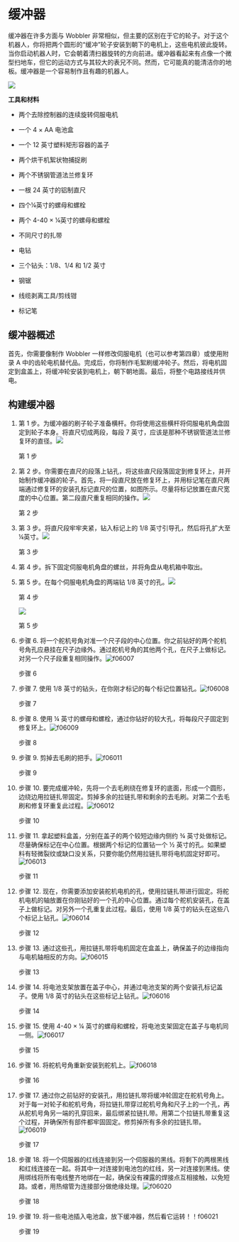 # 缓冲器

缓冲器在许多方面与 Wobbler 非常相似，但主要的区别在于它的轮子。对于这个机器人，你将把两个圆形的“缓冲”轮子安装到朝下的电机上，这些电机彼此旋转。当你启动机器人时，它会朝着清扫器旋转的方向前进。缓冲器看起来有点像一个微型扫地车，但它的运动方式与其较大的表兄不同。然而，它可能真的能清洁你的地板。缓冲器是一个容易制作且有趣的机器人。

![](img/f06001.png)

**工具和材料**

+   两个去除控制器的连续旋转伺服电机

+   一个 4 × AA 电池盒

+   一个 12 英寸塑料矩形容器的盖子

+   两个烘干机絮状物捕捉刷

+   两个不锈钢管道法兰修复环

+   一根 24 英寸的铝制直尺

+   四个¼英寸的螺母和螺栓

+   两个 4-40 × ¼英寸的螺母和螺栓

+   不同尺寸的扎带

+   电钻

+   三个钻头：1/8、1/4 和 1/2 英寸

+   钢锯

+   线缆剥离工具/剪线钳

+   标记笔

## 缓冲器概述

首先，你需要像制作 Wobbler 一样修改伺服电机（也可以参考第四章）或使用附录 A 中的齿轮电机替代品。完成后，你将制作毛絮刷缓冲轮子。然后，将电机固定到盒盖上，将缓冲轮安装到电机上，朝下朝地面。最后，将整个电路接线并供电。

## 构建缓冲器

1.  第 1 步。为缓冲器的刷子轮子准备横杆。你将使用这些横杆将伺服电机角盘固定到轮子本身。将直尺切成两段，每段 7 英寸，应该是那种不锈钢管道法兰修复环的直径。![](img/f06002.png)

    第 1 步

1.  第 2 步。你需要在直尺的段落上钻孔，将这些直尺段落固定到修复环上，并开始制作缓冲器的轮子。首先，将一段直尺放在修复环上，并用标记笔在直尺两端通过修复环的安装孔标记直尺的位置，如图所示。尽量将标记放置在直尺宽度的中心位置。第二段直尺重复相同的操作。![](img/f06003.png)

    第 2 步

1.  第 3 步。将直尺段牢牢夹紧，钻入标记上的 1/8 英寸引导孔，然后将孔扩大至¼英寸。![](img/f06004.png)

    第 3 步

1.  第 4 步。拆下固定伺服电机角盘的螺丝，并将角盘从电机箱中取出。

1.  第 5 步。在每个伺服电机角盘的两端钻 1/8 英寸的孔。![](img/f06005.png)

    第 4 步

    ![](img/f06006.png)

    第 5 步

1.  步骤 6. 将一个舵机号角对准一个尺子段的中心位置。你之前钻好的两个舵机号角孔应悬挂在尺子边缘外。通过舵机号角的其他两个孔，在尺子上做标记。对另一个尺子段重复相同操作。![f06007](img/f06007.png)

    步骤 6

1.  步骤 7. 使用 1/8 英寸的钻头，在你刚才标记的每个标记位置钻孔。![f06008](img/f06008.png)

    步骤 7

1.  步骤 8. 使用 ¼ 英寸的螺母和螺栓，通过你钻好的较大孔，将每段尺子固定到修复环上。![f06009](img/f06009.png)

    步骤 8

1.  步骤 9. 剪掉去毛刷的把手。![f06011](img/f06011.png)

    步骤 9

1.  步骤 10. 要完成缓冲轮，先将一个去毛刷绕在修复环的底面，形成一个圆形，边绕边用拉链扎带固定。剪掉多余的拉链扎带和剩余的去毛刷。对第二个去毛刷和修复环重复此过程。![f06012](img/f06012.png)

    步骤 10

1.  步骤 11. 拿起塑料盒盖，分别在盖子的两个较短边缘内侧约 ¾ 英寸处做标记。尽量确保标记在中心位置。根据两个标记的位置钻一个 ½ 英寸的孔。如果塑料有轻微裂纹或缺口没关系，只要你能仍然用拉链扎带将电机固定好即可。![f06013](img/f06013.png)

    步骤 11

1.  步骤 12. 现在，你需要添加安装舵机电机的孔，使用拉链扎带进行固定。将舵机电机的轴放置在你刚钻好的一个孔的中心位置。通过每个舵机安装孔，在盖子上做标记。对另外一个孔重复此过程。最后，使用 1/8 英寸的钻头在这些八个标记上钻孔。![f06014](img/f06014.png)

    步骤 12

1.  步骤 13. 通过这些孔，用拉链扎带将电机固定在盒盖上，确保盖子的边缘指向与电机轴相反的方向。![f06015](img/f06015.png)

    步骤 13

1.  步骤 14. 将电池支架放置在盖子中心，并通过电池支架的两个安装孔标记盖子。使用 1/8 英寸的钻头在这些标记上钻孔。![f06016](img/f06016.png)

    步骤 14

1.  步骤 15. 使用 4-40 × ¼ 英寸的螺母和螺栓，将电池支架固定在盖子与电机同一侧。![f06017](img/f06017.png)

    步骤 15

1.  步骤 16. 将舵机号角重新安装到舵机上。![f06018](img/f06018.png)

    步骤 16

1.  步骤 17. 通过你之前钻好的安装孔，用拉链扎带将缓冲轮固定在舵机号角上。对于每一对轮子和舵机号角，将拉链扎带穿过舵机号角和尺子上的一个孔，再从舵机号角另一端的孔穿回来，最后绑紧拉链扎带。用第二个拉链扎带重复这个过程，并确保所有部件都牢固固定。修剪掉所有多余的拉链扎带。![f06019](img/f06019.png)

    步骤 17

1.  步骤 18. 将一个伺服器的红线连接到另一个伺服器的黑线。将剩下的两根黑线和红线连接在一起。将其中一对连接到电池包的红线，另一对连接到黑线。使用绑线将所有电线整齐地绑在一起，确保没有裸露的焊接点互相接触，以免短路。或者，用热缩管为连接部分做绝缘处理。![f06020](img/f06020.png)

    步骤 18

1.  步骤 19. 将一些电池插入电池盒，放下缓冲器，然后看它运转！！f06021

    步骤 19
